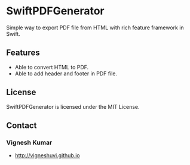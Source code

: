# SwiftPDFGenerator
Simple way to export PDF file from HTML with rich feature framework in Swift.

## Features

- Able to convert HTML to PDF.
- Able to add header and footer in PDF file.


## License

SwiftPDFGenerator is licensed under the MIT License.

## Contact

### Vignesh Kumar
* http://vigneshuvi.github.io